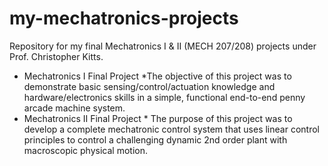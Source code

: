 # my-mechatronics-projects
Repository for my final Mechatronics I & II (MECH 207/208) projects under Prof. Christopher Kitts. 
- Mechatronics I Final Project  *The objective of this project was to demonstrate basic sensing/control/actuation knowledge and hardware/electronics skills in a simple, functional end-to-end penny arcade machine system.
- Mechatronics II Final Project  * The purpose of this project was to develop a complete mechatronic control system that uses linear control principles to control a challenging dynamic 2nd order plant with macroscopic physical motion.

